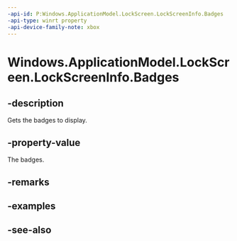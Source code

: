 ```yaml
---
-api-id: P:Windows.ApplicationModel.LockScreen.LockScreenInfo.Badges
-api-type: winrt property
-api-device-family-note: xbox
---
```


<!-- Property syntax
public Windows.Foundation.Collections.IVectorView<Windows.ApplicationModel.LockScreen.LockScreenBadge> Badges { get; }
-->

# Windows.ApplicationModel.LockScreen.LockScreenInfo.Badges

## -description
Gets the badges to display.

## -property-value
The badges.

## -remarks

## -examples

## -see-also
